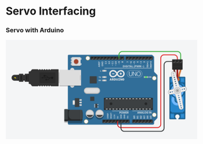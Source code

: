 # Servo Interfacing
### Servo with Arduino

<p align="center"> <img src="https://github.com/devabhixda/IoT_Lab/blob/master/Servo/Servo.png">  </p>
